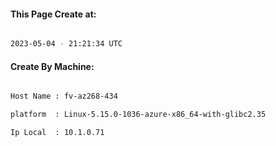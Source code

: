 
   
#### This Page Create at:

```bash

2023-05-04 - 21:21:34 UTC

```

#### Create By Machine:

```bash

Host Name : fv-az268-434

platform  : Linux-5.15.0-1036-azure-x86_64-with-glibc2.35

Ip Local  : 10.1.0.71

```

